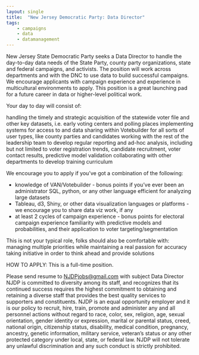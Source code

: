 ```yaml
---
layout: single
title:  "New Jersey Democratic Party: Data Director"
tags: 
    - campaigns
    - data
    - datamanagement
---
```

New Jersey State Democratic Party seeks a Data Director to handle the day-to-day data needs of the State Party, county party organizations, state and federal campaigns, and activists. The position will work across departments and with the DNC to use data to build successful campaigns. We encourage applicants with campaign experience and experience in multicultural environments to apply. This position is a great launching pad for a future career in data or higher-level political work.

Your day to day will consist of:

handling the timely and strategic acquisition of the statewide voter file and other key datasets, i.e. early voting centers and polling places implementing systems for access to and data sharing within Votebuilder for all sorts of user types, like county parties and candidates working with the rest of the leadership team to develop regular reporting and ad-hoc analysis, including but not limited to voter registration trends, candidate recruitment, voter contact results, predictive model validation collaborating with other departments to develop training curriculum

We encourage you to apply if you’ve got a combination of the following: 

* knowledge of VAN/Votebuilder - bonus points if you’ve ever been an administrator SQL, python, or any other language efficient for analyzing large datasets
* Tableau, d3, Shiny, or other data visualization languages or platforms - we encourage you to share data viz work, if any 
* at least 2 cycles of campaign experience - bonus points for electoral campaign experience familiarity with predictive models and probabilities, and their application to voter targeting/segmentation

This is not your typical role, folks should also be comfortable with:
managing multiple priorities while maintaining a real passion for accuracy taking initiative in order to think ahead and provide solutions

HOW TO APPLY:
This is a full-time position. 

Please send resume to NJDPjobs@gmail.com with subject Data Director
NJDP is committed to diversity among its staff, and recognizes that its continued success requires the highest commitment to obtaining and retaining a diverse staff that provides the best quality services to supporters and constituents. NJDP is an equal opportunity employer and it is our policy to recruit, hire, train, promote and administer any and all personnel actions without regard to race, color, sex, religion, age, sexual orientation, gender identity or expression, marital or parental status, creed, national origin, citizenship status, disability, medical condition, pregnancy, ancestry, genetic information, military service, veteran’s status or any other protected category under local, state, or federal law. NJDP will not tolerate any unlawful discrimination and any such conduct is strictly prohibited.
